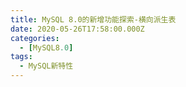 ```yaml
---
title: MySQL 8.0的新增功能探索-横向派生表
date: 2020-05-26T17:58:00.000Z
categories:
  - [MySQL8.0]
tags:
  - MySQL新特性
---
```

